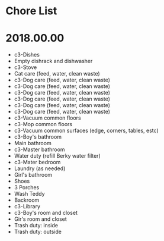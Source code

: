 # Chore List
# 2018.00.00
   * c3-Dishes
   * Empty dishrack and dishwasher
   * c3-Stove
   * Cat care (feed, water, clean waste)
   * c3-Dog care (feed, water, clean waste)
   * c3-Dog care (feed, water, clean waste)
   * c3-Dog care (feed, water, clean waste)
   * c3-Dog care (feed, water, clean waste)
   * c3-Dog care (feed, water, clean waste)
   * c3-Dog care (feed, water, clean waste)
   * c3-Vacuum common floors
   * c3-Mop common floors
   * c3-Vacuum common surfaces (edge, corners, tables, estc)
   * c3-Boy's bathroom
   * Main bathroom
   * c3-Master bathroom
   * Water duty (refill Berky water filter)
   * c3-Mater bedroom
   * Laundry (as needed)
   * Girl's bathroom
   * Shoes
   * 3 Porches
   * Wash Teddy
   * Backroom
   * c3-Library
   * c3-Boy's room and closet
   * Gir's room and closet
   * Trash duty: inside
   * Trash duty: outside
